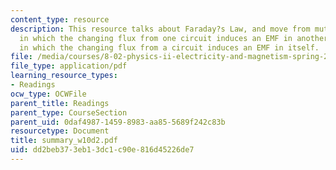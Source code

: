 ```yaml
---
content_type: resource
description: This resource talks about Faraday?s Law, and move from mutual inductance,
  in which the changing flux from one circuit induces an EMF in another, to self inductance,
  in which the changing flux from a circuit induces an EMF in itself.
file: /media/courses/8-02-physics-ii-electricity-and-magnetism-spring-2007/dd2beb373eb13dc1c90e816d45226de7_summary_w10d2.pdf
file_type: application/pdf
learning_resource_types:
- Readings
ocw_type: OCWFile
parent_title: Readings
parent_type: CourseSection
parent_uid: 0daf4987-1459-8983-aa85-5689f242c83b
resourcetype: Document
title: summary_w10d2.pdf
uid: dd2beb37-3eb1-3dc1-c90e-816d45226de7
---
```

